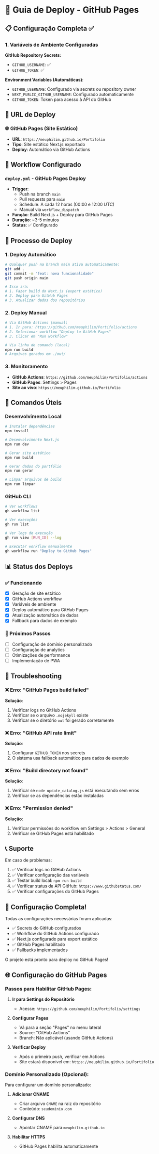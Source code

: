 # 🚀 Guia de Deploy - GitHub Pages

## 📋 Configuração Completa ✅

### 1. Variáveis de Ambiente Configuradas

**GitHub Repository Secrets:**
- `GITHUB_USERNAME`:  ✅
- `GITHUB_TOKEN`:  ✅

**Environment Variables (Automáticas):**
- `GITHUB_USERNAME`: Configurado via secrets ou repository owner
- `NEXT_PUBLIC_GITHUB_USERNAME`: Configurado automaticamente
- `GITHUB_TOKEN`: Token para acesso à API do GitHub

## 🎯 URL de Deploy

### 🌐 GitHub Pages (Site Estático)
- **URL**: `https://meuphilim.github.io/Portifolio`
- **Tipo**: Site estático Next.js exportado
- **Deploy**: Automático via GitHub Actions

## 🔄 Workflow Configurado

### `deploy.yml` - GitHub Pages Deploy
- **Trigger**: 
  - Push na branch `main`
  - Pull requests para `main`
  - Schedule: A cada 12 horas (00:00 e 12:00 UTC)
  - Manual via `workflow_dispatch`
- **Função**: Build Next.js + Deploy para GitHub Pages
- **Duração**: ~3-5 minutos
- **Status**: ✅ Configurado

## 🚀 Processo de Deploy

### 1. Deploy Automático
```bash
# Qualquer push na branch main ativa automaticamente:
git add .
git commit -m "feat: nova funcionalidade"
git push origin main

# Isso irá:
# 1. Fazer build do Next.js (export estático)
# 2. Deploy para GitHub Pages
# 3. Atualizar dados dos repositórios
```

### 2. Deploy Manual
```bash
# Via GitHub Actions (manual)
# 1. Ir para: https://github.com/meuphilim/Portifolio/actions
# 2. Selecionar workflow "Deploy to GitHub Pages"
# 3. Clicar em "Run workflow"

# Via linha de comando (local)
npm run build
# Arquivos gerados em ./out/
```

### 3. Monitoramento
- **GitHub Actions**: `https://github.com/meuphilim/Portifolio/actions`
- **GitHub Pages**: Settings > Pages
- **Site ao vivo**: `https://meuphilim.github.io/Portifolio`

## 🔧 Comandos Úteis

### Desenvolvimento Local
```bash
# Instalar dependências
npm install

# Desenvolvimento Next.js
npm run dev

# Gerar site estático
npm run build

# Gerar dados do portfólio
npm run gerar

# Limpar arquivos de build
npm run limpar
```

### GitHub CLI
```bash
# Ver workflows
gh workflow list

# Ver execuções
gh run list

# Ver logs de execução
gh run view [RUN_ID] --log

# Executar workflow manualmente
gh workflow run "Deploy to GitHub Pages"
```

## 📊 Status dos Deploys

### ✅ Funcionando
- [x] Geração de site estático
- [x] GitHub Actions workflow
- [x] Variáveis de ambiente
- [x] Deploy automático para GitHub Pages
- [x] Atualização automática de dados
- [x] Fallback para dados de exemplo

### 🎯 Próximos Passos
- [ ] Configuração de domínio personalizado
- [ ] Configuração de analytics
- [ ] Otimizações de performance
- [ ] Implementação de PWA

## 🔧 Troubleshooting

### ❌ Erro: "GitHub Pages build failed"
**Solução**: 
1. Verificar logs no GitHub Actions
2. Verificar se o arquivo `.nojekyll` existe
3. Verificar se o diretório `out` foi gerado corretamente

### ❌ Erro: "GitHub API rate limit"
**Solução**: 
1. Configurar `GITHUB_TOKEN` nos secrets
2. O sistema usa fallback automático para dados de exemplo

### ❌ Erro: "Build directory not found"
**Solução**: 
1. Verificar se `node update_catalog.js` está executando sem erros
2. Verificar se as dependências estão instaladas

### ❌ Erro: "Permission denied"
**Solução**: 
1. Verificar permissões do workflow em Settings > Actions > General
2. Verificar se GitHub Pages está habilitado

## 📞 Suporte

Em caso de problemas:
1. ✅ Verificar logs no GitHub Actions
2. ✅ Verificar configuração das variáveis
3. ✅ Testar build local: `npm run build`
4. ✅ Verificar status da API GitHub: `https://www.githubstatus.com/`
5. ✅ Verificar configurações do GitHub Pages

## 🎉 Configuração Completa!

Todas as configurações necessárias foram aplicadas:
- ✅ Secrets do GitHub configurados
- ✅ Workflow do GitHub Actions configurado
- ✅ Next.js configurado para export estático
- ✅ GitHub Pages habilitado
- ✅ Fallbacks implementados

O projeto está pronto para deploy no GitHub Pages!

## 🌐 Configuração do GitHub Pages

### Passos para Habilitar GitHub Pages:

1. **Ir para Settings do Repositório**
   - Acesse: `https://github.com/meuphilim/Portifolio/settings`

2. **Configurar Pages**
   - Vá para a seção "Pages" no menu lateral
   - Source: "GitHub Actions"
   - Branch: Não aplicável (usando GitHub Actions)

3. **Verificar Deploy**
   - Após o primeiro push, verificar em Actions
   - Site estará disponível em: `https://meuphilim.github.io/Portifolio`

### Domínio Personalizado (Opcional):

Para configurar um domínio personalizado:

1. **Adicionar CNAME**
   - Criar arquivo `CNAME` na raiz do repositório
   - Conteúdo: `seudominio.com`

2. **Configurar DNS**
   - Apontar CNAME para `meuphilim.github.io`

3. **Habilitar HTTPS**
   - GitHub Pages habilita automaticamente
```
